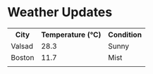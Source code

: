 # Weather Updates

<!-- WEATHER-UPDATE-START -->
<table><tr><th>City</th><th>Temperature (°C)</th><th>Condition</th></tr><tr><td>Valsad</td><td>28.3</td><td>Sunny</td></tr><tr><td>Boston</td><td>11.7</td><td>Mist</td></tr><tr><td></td><td></td><td></td></tr></table>
<!-- WEATHER-UPDATE-END -->
